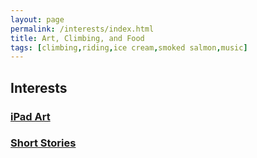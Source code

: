 ```yaml
---
layout: page
permalink: /interests/index.html
title: Art, Climbing, and Food
tags: [climbing,riding,ice cream,smoked salmon,music]
---
```


## Interests

### [iPad Art](http://uckarl.github.io/interests/ipadart)

### [Short Stories](http://uckarl.github.io/interests/shortstories)

